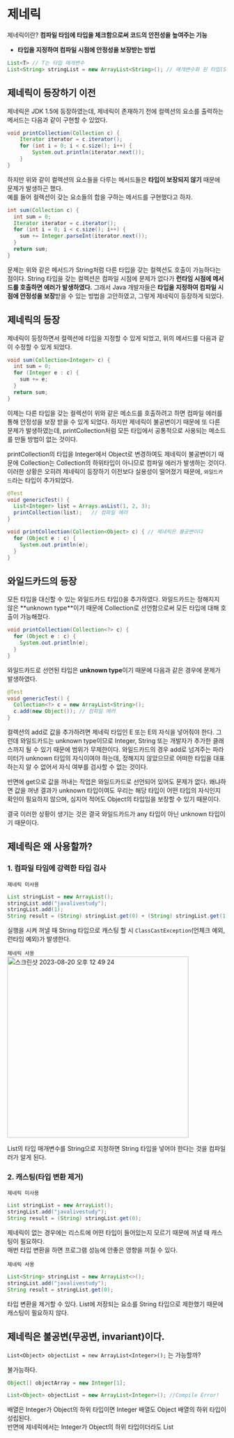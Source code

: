 # 제네릭
제네릭이란? **컴파일 타임에 타입을 체크함으로써 코드의 안전성을 높여주는 기능**  
+ **타입을 지정하여 컴파일 시점에 안정성을 보장받는 방법**   
  
```java
List<T> // T는 타입 매개변수
List<String> stringList = new ArrayList<String>(); // 매개변수화 된 타입(String)
```

## 제네릭이 등장하기 이전
제네릭은 JDK 1.5에 등장하였는데, 제네릭이 존재하기 전에 컬렉션의 요소를 출력하는 메서드는 다음과 같이 구현할 수 있었다.  
```java
void printCollection(Collection c) {
	Iterator iterator = c.iterator();
	for (int i = 0; i < c.size(); i++) {
		System.out.println(iterator.next());
	}
}
```
하지만 위와 같이 컬렉션의 요소들을 다루는 메서드들은 **타입이 보장되지 않기** 때문에 문제가 발생하곤 했다.  
예를 들어 컬렉션이 갖는 요소들의 합을 구하는 메서드를 구현했다고 하자.  
```java
int sum(Collection c) {
  int sum = 0;
  Iterator iterator = c.iterator();
  for (int i = 0; i < c.size(); i++) {
    sum += Integer.parseInt(iterator.next());
  }
  return sum;
}
```
문제는 위와 같은 메서드가 String처럼 다른 타입을 갖는 컬렉션도 호출이 가능하다는 점이다. String 타입을 갖는 컬렉션은 컴파일 시점에 문제가 없다가 **런타임 시점에 메서드를 호출하면 에러가 발생하였다.** 그래서 Java 개발자들은 **타입을 지정하여 컴파일 시점에 안정성을 보장**받을 수 있는 방법을 고안하였고, 그렇게 제네릭이 등장하게 되었다.  
  
## 제네릭의 등장
제네릭이 등장하면서 컬렉션에 타입을 지정할 수 있게 되었고, 위의 메서드를 다음과 같이 수정할 수 있게 되었다.  
```java
void sum(Collection<Integer> c) {
  int sum = 0;
  for (Integer e : c) {
    sum += e;
  }
  return sum;
}
```
이제는 다른 타입을 갖는 컬렉션이 위와 같은 메소드를 호출하려고 하면 컴파일 에러를 통해 안정성을 보장 받을 수 있게 되었다. 하지만 제네릭이 불공변이기 때문에 또 다른 문제가 발생하였는데, printCollection처럼 모든 타입에서 공통적으로 사용되는 메소드를 만들 방법이 없는 것이다.  
  
printCollection의 타입을 Integer에서 Object로 변경하여도 제네릭이 불공변이기 때문에 Collection<Object>는 Collection<Integer>의 하위타입이 아니므로 컴파일 에러가 발생하는 것이다. 이러한 상황은 오히려 제네릭이 등장하기 이전보다 실용성이 떨어졌기 때문에, `와일드카드`라는 타입이 추가되었다.  
  
```java
@Test
void genericTest() {
  List<Integer> list = Arrays.asList(1, 2, 3);
  printCollection(list);   // 컴파일 에러
}

void printCollection(Collection<Object> c) { // 제네릭은 불공변이다
  for (Object e : c) {
    System.out.println(e);
  }
}
```
## 와일드카드의 등장
모든 타입을 대신할 수 있는 와일드카드 타입(<?>)을 추가하였다. 와일드카드는 정해지지 않은 **unknown type**이기 때문에 Collection<?>로 선언함으로써 모든 타입에 대해 호출이 가능해졌다.  
```java
void printCollection(Collection<?> c) { 
  for (Object e : c) {
    System.out.println(e);
  }
}
```
와일드카드로 선언된 타입은 **unknown type**이기 때문에 다음과 같은 경우에 문제가 발생하였다.  
```java
@Test
void genericTest() {
  Collection<?> c = new ArrayList<String>();
  c.add(new Object()); // 컴파일 에러
}
```
컬렉션의 add로 값을 추가하려면 제네릭 타입인 E 또는 E의 자식을 넣어줘야 한다. 그런데 와일드카드는 unknown type이므로 Integer, String 또는 개발자가 추가한 클래스까지 될 수 있기 때문에 범위가 무제한이다. 와일드카드의 경우 add로 넘겨주는 파라미터가 unknown 타입의 자식이여야 하는데, 정해지지 않았으므로 어떠한 타입을 대표하는지 알 수 없어서 자식 여부를 검사할 수 없는 것이다.  
  
반면에 get으로 값을 꺼내는 작업은 와일드카드로 선언되어 있어도 문제가 없다. 왜냐하면 값을 꺼낸 결과가 unknown 타입이여도 우리는 해당 타입이 어떤 타입의 자식인지 확인이 필요하지 않으며, 심지어 적어도 Object의 타입임을 보장할 수 있기 때문이다.  
  
결국 이러한 상황이 생기는 것은 결국 와일드카드가 any 타입이 아닌 unknown 타입이기 때문이다.  
  
## 제네릭은 왜 사용할까?
### 1. 컴파일 타임에 강력한 타입 검사
`제네릭 미사용`  
```java
List stringList = new ArrayList();
stringList.add("javalivestudy");
stringList.add(1);
String result = (String) stringList.get(0) + (String) stringList.get(1); // ClassCastException(RuntimeException)
```
실행을 시켜 꺼낼 때 String 타입으로 캐스팅 할 시 `ClassCastException`(언체크 예외, 런타임 예외)가 발생한다.  
  
`제네릭 사용`  
<img width="416" alt="스크린샷 2023-08-20 오후 12 49 24" src="https://github.com/euichaan/TIL/assets/98090620/1c8e3d24-57ee-40b7-bb46-443a0dd6a547">  
  
List의 타입 매개변수를 String으로 지정하면 String 타입을 넣어야 한다는 것을 컴파일러가 알게 된다.  
  
### 2. 캐스팅(타입 변환 제거)
`제네릭 미사용`  
```java
List stringList = new ArrayList();
stringList.add("javalivestudy");
String result = (String) stringList.get(0);
```
제네릭이 없는 경우에는 리스트에 어떤 타입이 들어있는지 모르기 때문에 꺼낼 때 캐스팅이 필요하다.  
매번 타입 변환을 하면 프로그램 성능에 안좋은 영향을 끼칠 수 있다.  
  
`제네릭 사용`  
```java
List<String> stringList = new ArrayList<>();
stringList.add("javalivestudy");
String result = stringList.get(0);
```
타입 변환을 제거할 수 있다. List에 저장되는 요소를 String 타입으로 제한했기 때문에 캐스팅이 필요하지 않다.  
  
  
## 제네릭은 불공변(무공변, invariant)이다.
`List<Object> objectList = new ArrayList<Integer>();` 는 가능할까?  
  
불가능하다.  
```java
Object[] objectArray = new Integer[1];

List<Object> objectList = new ArrayList<Integer>(); //Compile Error!
```
배열은 Integer가 Object의 하위 타입이면 Integer 배열도 Object 배열의 하위 타입이 성립된다.  
반면에 제네릭에서는 Integer가 Object의 하위 타입이더라도 List<Object>와 ArrayList<Integer>는 아무런 관계가 없다.  
따라서 둘은 서로 다른 타입 매개변수이기 때문에 컴파일 오류를 발생시킨다.  
  
배열과 같은 특징을 공변, 제네릭과 같은 특징을 무공변(불공변)이라 한다.  
  
## 변성(variance)
타입 계층 관계에서 서로 다른 타입간에 어떤 관계가 있는지를 나타내는 개념  
  
### 1. 무공변(Invariance), 불공변
타입 B가 타입 A의 하위 타입일 때, `T<B>`가 `T<A>`의 하위 타입이 아닌 경우. 즉, 아무런 관계가 없다.  
### 2. 공변(Covariance) - <? extends T>
타입 B가 타입 A의 하위 타입일 때, `T<B>`가 `T<A>`의 하위 타입인 경우.  
### 3. 반공변(Contravariance) - <? super T>
타입 B가 타입 A의 하위 타입일 때, `T<B>`가 `T<A>`의 상위 타입인 경우.  
  
## 제네릭 타입(Generic Types)
타입을 파라미터로 가지는 클래스와 인터페이스  
```java
public class Category { // 비제네릭 
	
	private Object object;
	
	public void set(Object object) {
		this.object = object;
	}
	
	public Object get() {
		return object;
	}
}
```

```java
public class Category<T> { // 제네릭 

	private T t;
	
	public void set(T t) {
		this.t = t;
	}
	
	public T get() {
		return t;
	}
}
```
## 제네릭 메서드(Generic Methods)
메서드의 선언부에 제네릭 타입이 선언된 형식. **타입 매개변수의 범위가 메서드 내로 한정된다.**  
```java
public class NoodleCategory<T> {

	private T t;

	public void set(T t) {
		this.t = t;
	}

	public T get() {
		return t;
	}

	public <T> void printClassName(T t) {
		System.out.println("클래스 필드에 정의된 타입 = " + this.t.getClass().getName());
		System.out.println("제네릭 메서드에 정의된 타입 = " + t.getClass().getName());
	}

	public static void main(String[] args) {
		NoodleCategory<Noodle> noodleNoodleCategory = new NoodleCategory<>();
		noodleNoodleCategory.set(new Noodle());
		noodleNoodleCategory.printClassName(new Pasta());
	}
}
```
출력 결과는 다음과 같다.  
<img width="416" alt="스크린샷 2023-08-20 오후 12 49 24" src="https://github.com/TEAM-cafe-in/cafe-in-be/assets/98090620/3ab9dc9c-a924-4aa1-9114-b0f611de9716">  
  
NoodleCategory<T>의 타입 매개변수 T와 제네릭 메서드에 해당하는 printClassName의 타입 매개변수 T는 서로 다른 것을 알 수 있다.  
## 제네릭 타입 제한
```java
public class NoodleCategory<T extends Noodle> {

	private T t;

	public void set(T t) {
		this.t = t;
	}

	public T get() {
		return t;
	}

	public static void main(String[] args) {
		NoodleCategory<Noodle> noodleCategory = new NoodleCategory<>();
		NoodleCategory<Ramen> ramenNoodleCategory = new NoodleCategory<>();
		NoodleCategory<Coke> cokeNoodleCategory = new NoodleCategory<>(); // Compile Error!
	}
}

class Ramen extends Noodle {}

class Coke {}
```
`T extends Noodle`과 같이 선언했을 때, Noodle을 상속한 타입만 올 수 있다.  
Noodle과 Noodle을 상속한 타입들만 올 수 있도록 제한된다. 이를 위쪽에 한계를 뒀다는 의미로 `상한 경계`라고 한다.  
  
## 와일드카드
### 1. <?> Unbounded Wildcards
모든 타입이 가능
### 2. <? extends Noodle> Upper Bounded Wildcards 상한 경계
Noodle과 Noodle의 하위 타입. 공변의 기능을 수행할 수 있게 한다.  
### 3. <? super Noodle> Lower Bounded Wildcards 하한 경계
Noodle과 Noodle의 상위 타입. 반공변의 기능을 수행할 수 있게 한다.  
  
상황을 이해하기 위해 다음과 같이 3가지 클래스가 존재한다고 가정하고 살펴보자.  
```java
class MyGrandParent {

}

class MyParent extends MyGrandParent {

}

class MyChild extends MyParent {

}
```
### 상한 경계 와일드카드
상한 경계 와일드카드는 와일드카드 타입에 extends를 사용해서 와일드카드 타입의 최상위 타입을 정의함으로써 상한 경계를 설정한다.  
예를 들어 다음과 같이 매개변수를 출력하는 메서드에 MyParent 라고 상한 경계를 주었다고 하자. MyChild 타입으로 꺼내는 경우에는 컴파일 에러가 발생하고, 나머지 타입으로 꺼내는 것은 가능하다.  
```java
void printCollection(Collection<? extends MyParent> c) {
    // 컴파일 에러
    for (MyChild e : c) {
        System.out.println(e);
    }

    for (MyParent e : c) {
        System.out.println(e);
    }

    for (MyGrandParent e : c) {
        System.out.println(e);
    }

    for (Object e : c) {
        System.out.println(e);
    }
}
```
`<? extends MyParent>`로 가능한 타입은 MyParent와 unknown 모든 MyParent 자식 클래스들이다. 미지의 MyParent 자식 클래스라는 것은 자식이 어떤 타입인지 알 수 없다는 것으로, 그 타입이 MyChild일 수도 있지만, 아닐 수도 있다. 예를 들어 또 다른 MyParent의 자식인 AnotherChild 라는 클래스가 있다고 하자.  
```java
class AnotherChild extends MyParent {

}
```
`<? extends MyParent>` 타입으로는 MyChild와 AnotherChild (또는 그 외의 타입)이 될 수도 있다. 컬렉션 c에서 꺼내서 만들어지는 객체(produce)가 반드시 MyChild 타입이 아닌 AnotherChild가 될 수도 있다. 그렇기 때문에 MyChild 타입으로 꺼내려고 시도하면 컴파일 에러가 발생한다. **하지만 적어도 MyParent 임은 확실하므로 MyParent와 그 부모 타입으로 꺼내는 것은 문제가 없다.**  
  
갖고 있는 원소를 사용 또는 소모(consume)하여 컬렉션에 추가하는 경우에는 상황이 달라진다. 다음과 같이 원소를 추가하는 코드는 모든 타입에 대해 컴파일 에러가 발생한다.  
```java
void addElement(Collection<? extends MyParent> c) {
		c.add(new MyChild());
		c.add(new MyParent());
		c.add(new MyGrandParent());
		c.add(new Object()); // 전부 컴파일 에러
}
```
왜냐하면 컬렉션의 타입인 `<? extends MyParent>` 으로 가능한 타입은 MyParent와 미지(unknown)의 모든 MyParent 자식 클래스들이므로, 우리는 c가 **MyParent의 하위 타입 중에서 어떤 타입인지 모르기 때문이다.** 먼저 하위 타입으로는 MyChild가 될 수도 있지만, AnotherChild와 같은 또 다른 하위 타입이 될 수도 있으므로 하위 타입을 결정할 수 없다. 또한 MyGrandParent와 같이 상위 타입은 적어도 MyParent 타입은 절대 아니므로, 상위 타입 역시 원소를 사용 또는 소모(consume)하는 경우는 불가능하다.  
  
원소를 소모하는 경우에는 상한 경계가 아닌 하한 경계를 지정하여 최소한 MyParent 타입 임을 보장하면 문제를 해결할 수 있다.  
  
### 하한 경계 와일드카드
상한 경계와 반대로 super를 사용해 와일드카드의 최하위 타입을 정의하여 하한 경계를 설정할 수도 있는데, 이를 하한 경계 와일드카드(Lower Bounded Wildcard)라고 한다. 예를 들어 `<? super Myparent>`으로 가능한 타입은 MyParent와 미지의 MyParent 부모 타입들이다. 갖고 있는 원소를 사용하여(consume) 컬렉션에 추가하는 경우를 살펴보도록 하자.  
```java
void addElement(Collection<? super MyParent> c) {
	c.add(new MyChild());
	c.add(new MyParent());
	c.add(new MyGrandParent()); // 컴파일 에러
	c.add(new Object()); // 컴파일 에러
}
```
컬렉션 C가 갖는 타입은 적어도 MyParent의 부모 타입들이다. 그러므로 해당 컬렉션에는 MyParent의 자식 타입이라면 안전하게 컬렉션에 추가할 수 있고, 부모 타입인 경우에만 컴파일 에러가 발생할 것이다.  
  
하지만 상한 경계와 반대로 컬렉션에서 값을 꺼내서 원소를 만드는(produce) 경우에는 상황이 다르다.  
```java
	void printCollection(Collection<? super MyParent> c) {
		// 불가능(컴파일 에러)
		for (MyChild e : c) {
			System.out.println(e);
		}

		// 불가능(컴파일 에러)
		for (MyParent e : c) {
			System.out.println(e);
		}

		// 불가능(컴파일 에러)
		for (MyGrandParent e : c) {
			System.out.println(e);
		}

		for (Object e : c) {
			System.out.println(e);
		}
	}
```
우선 상한 타입부터 살펴보도록 하자. `<? super MyParent>`으로 가능한 타입은 MyParent와 미지의 MyParent 부모 타입들이므로, 부모 타입을 특정할 수 없어 모든 부모 타입들에 제약(컴파일 에러)이 발생한다. Object 같은 경우에는 Java에서 지원하는 모든 객체의 부모임이 명확하므로, 특별히 Object 타입의 객체로 원소를 만드는(produce) 경우에는 컴파일 에러가 발생하지 않는다.  
  
하위 타입인 경우에도 문제가 되는데, `<? super MyParent>`으로 가능한 타입은 MyParent와 미지의 MyParent 부모 타입들이므로 MyChild와 같이 경계 아래의 하위 타입들은 당연히 추가될 수 없기 때문이다.  
## 와일드카드 - 상한, 하한 제한 언제 무엇을 써야할까? 
이펙티브 자바 아이템 31, "PECS 공식을 기억하자"  
즉, 생산자(producer)는 extends를 소비자(consumer)는 super를 사용한다. Comparable과 Comparator는 모두 소비자라는 사실도 잊지 말자.  

<img width="696" alt="스크린샷 2023-08-20 오후 7 49 01" src="https://github.com/TEAM-cafe-in/cafe-in-be/assets/98090620/b6c30424-623d-4b87-aa8e-63c705c62330">
  
<img width="695" alt="스크린샷 2023-08-20 오후 7 49 49" src="https://github.com/TEAM-cafe-in/cafe-in-be/assets/98090620/6d9bed28-bc2e-4670-b6e0-1ff017b8ca40"> 

## 제네릭 타입 소거
제네릭은 컴파일 타임에 타입을 검사하고, 런타임에는 타입을 소거해서 해당 정보를 알 수 없다.  
자바 5에서 등장했기 때문에 기존 코드와의 호환성을 위해 `타입 소거`라는 개념을 도입했다.  
  
1. 타입 매개변수의 경계가 없는 경우에는 Object로, 경계가 있는 경우에는 경계 타입으로 타입 파라미터를 변경  
2. 타입 안전성을 유지하기 위해, 필요한 경우 타입 변환 추가  
3. 제네릭 타입을 상속받은 클래스의 다형성을 유지하기 위해 Bridge method 생성  
  